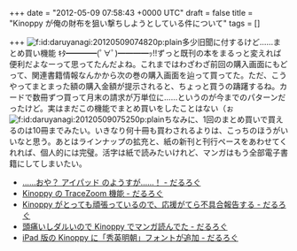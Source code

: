 
+++
date = "2012-05-09 07:58:43 +0000 UTC"
draft = false
title = "Kinoppy が俺の財布を狙い撃ちしようとしている件について"
tags = []

+++
<img src="http://cdn-ak.f.st-hatena.com/images/fotolife/d/daruyanagi/20120509/20120509074820.png" alt="f:id:daruyanagi:20120509074820p:plain" title="f:id:daruyanagi:20120509074820p:plain" class="hatena-fotolife"/>多少旧聞に付するけど……まとめ買い機能 ｷﾀ━━━━(ﾟ∀ﾟ)━━━━ｯ!!ずっと既刊の本をまるっと変えれば便利だよなーって思ってたんだよね。これまではわざわざ前回の購入画面にもどって、関連書籍情報なんかから次の巻の購入画面を辿って買ってた。ただ、こうやってまとまった額の購入金額が提示されると、ちょっと買うの躊躇するね。カードで数冊ずつ買って月末の請求が万単位に……というのが今までのパターンだったけど。実はまだこの機能でまとめ買いをしたことはない（ぉ<img src="http://cdn-ak.f.st-hatena.com/images/fotolife/d/daruyanagi/20120509/20120509075250.png" alt="f:id:daruyanagi:20120509075250p:plain" title="f:id:daruyanagi:20120509075250p:plain" class="hatena-fotolife"/>ちなみに、1回のまとめ買いで買えるのは10冊までみたい。いきなり何十冊も買わされるよりは、こっちのほうがいいなと思う。あとはラインナップの拡充と、紙の新刊と刊行ペースをあわせてくれれば、個人的には完璧。活字は紙で読みたいけれど、マンガはもう全部電子書籍にしてしまいたい。

<ul>
<li><a href="http://daruyanagi.hatenablog.com/entry/2012/04/11/030841">……おや？ アイパッド のようすが……！ - だるろぐ</a></li>
<li><a href="http://daruyanagi.hatenablog.com/entry/2012/02/28/211909">Kinoppy の TraceZoom 機能 - だるろぐ</a></li>
<li><a href="http://daruyanagi.hatenablog.com/entry/2012/02/23/210810">Kinoppy がとっても頑張っているので、応援がてら不具合報告する - だるろぐ</a></li>
<li><a href="http://daruyanagi.hatenablog.com/entry/2012/02/22/050039">頭痛いしダルいので Kinoppy でマンガ読んでた - だるろぐ</a></li>
<li><a href="http://daruyanagi.hatenablog.com/entry/2012/02/16/231349">iPad 版の Kinoppy に「秀英明朝」フォントが追加 - だるろぐ</a></li>
</ul>


